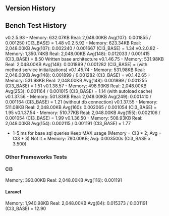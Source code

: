## Version History ##


## Bench Test History ###

v0.2.5.93   - Memory: 632.07KB   Real: 2,048.00KB Avg(107): 0.001855 / 0.001250 (CI3_BASE) = 1.48
v0.2.5.92   - Memory: 623.34KB   Real: 2,048.00KB Avg(107): 0.002240 / 0.001667 (CI3_BASE) = 1.34
v0.2.0.82   - Memory: 1,350.74KB Real: 2,048.00KB Avg(148): 0.012033 / 0.001415 (CI3_BASE) = 8.50 Written base architecture
v0.1.46.75  - Memory: 531.98KB   Real: 2,048.00KB Avg(148): 0.001899 / 0.001282 (CI3_BASE) =  (with method service initializations)
v0.1.45.74  - Memory: 531.98KB   Real: 2,048.00KB Avg(148): 0.001899 / 0.001282 (CI3_BASE) = 
v0.1.42.65  - Memory: 531.98KB   Real: 2,048.00KB Avg(148): 0.001899 / 0.001255 (CI3_BASE) = 1.51
v0.1.38.57  - Memory: 498.93KB   Real: 2,048.00KB Avg(253): 0.001164 / 0.001015 (CI3_BASE) = 1.14 (with autoload cache)
v0.1.37.56  - Memory: 501.83KB   Real: 2,048.00KB Avg(249): 0.001410 / 0.001164 (CI3_BASE) = 1.21 (without db connection)
v0.1.37.55  - Memory: 511.08KB   Real: 2,048.00KB Avg(160): 0.002065 / 0.001054 (CI3_BASE) = 1.95
v0.1.37.54  - Memory: 510.77KB   Real: 2,048.00KB Avg(155): 0.002106 / 0.001054 (CI3_BASE) = 1.99
v0.1.36.50  - Memory: 508.93KB   Real: 2,048.00KB Avg(154): 0.002115 / 0.001191 (CI3_BASE) = 1.77

+ 1-5 ms for base sql queries
Keep MAX usage (Memory = CI3 * 2; Avg = CI3 * 3)
Not it = Memory: 780.00KB; Avg: 0.003500s (CI3_BASE x 3.500)


### Other Frameworks Tests ###

#### CI3 ####

Memory: 390.00KB Real: 2,048.00KB Avg(116): 0.001191

#### Laravel ####

Memory: 1,940.98KB Real: 2,048.00KB Avg(84): 0.015373 / 0.001191 (CI3_BASE) = 12.90